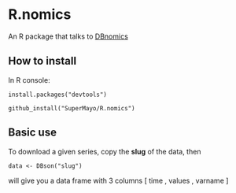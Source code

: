 # R.nomics
An R package that talks to [DBnomics](https://db.nomics.world/)

## How to install
In R console:

`install.packages("devtools")`

`github_install("SuperMayo/R.nomics")`

## Basic use
To download a given series, copy the __slug__ of the data, then

`data <- DBson("slug")`

will give you a data frame with 3 columns [ time , values , varname ]
